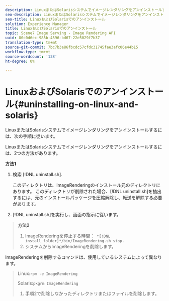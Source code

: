 ```yaml
---
description: LinuxまたはSolarisシステムでイメージレンダリングをアンインストールするには、次の手順に従います。
seo-description: LinuxまたはSolarisシステムでイメージレンダリングをアンインストールするには、次の手順に従います。
seo-title: LinuxおよびSolarisでのアンインストール
solution: Experience Manager
title: LinuxおよびSolarisでのアンインストール
topic: Scene7 Image Serving - Image Rendering API
uuid: 80c0d6ec-985b-4596-bd67-22e5029f7b37
translation-type: tm+mt
source-git-commit: 7bc7b3a86fbcdc57cfdc31745fae3afc06e44b15
workflow-type: tm+mt
source-wordcount: '138'
ht-degree: 0%

---
```



# LinuxおよびSolarisでのアンインストール{#uninstalling-on-linux-and-solaris}

LinuxまたはSolarisシステムでイメージレンダリングをアンインストールするには、次の手順に従います。

LinuxまたはSolarisシステムでイメージレンダリングをアンインストールするには、2つの方法があります。

**方法1**

1. 検索 [!DNL uninstall.sh].

   このディレクトリは、ImageRenderingのインストール元のディレクトリにあります。 このディレクトリが削除された場合、[!DNL uninstall.sh]を抽出するには、元のインストールパッケージを圧縮解除し、転送を解除する必要があります。
1. [!DNL uninstall.sh]を実行し、画面の指示に従います。

>**方法2**
>
>1. ImageRenderingを停止する時間：` *[!DNL install_folder]*/bin/ImageRendering.sh stop.`
>1. システムからImageRenderingを削除します。

>
>   
ImageRenderingを削除するコマンドは、使用しているシステムによって異なります。
>
>   Linux:`rpm -e ImageRendering`
>
>   Solaris:`pkgrm ImageRendering`
>
>1. 手順2で削除しなかったディレクトリまたはファイルを削除します。

>



